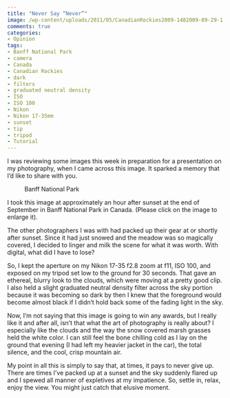 ```yaml
---
title: "Never Say “Never”"
image: /wp-content/uploads/2011/05/CanadianRockies2009-1482009-09-29-1.jpg
comments: true
categories:
- Opinion
tags:
- Banff National Park
- camera
- Canada
- Canadian Rockies
- dark
- filters
- graduated neutral density
- ISO
- ISO 100
- Nikon
- Nikon 17-35mm
- sunset
- tip
- tripod
- Tutorial
---
```

I was reviewing some images this week in preparation for a presentation on my photography, when I came across this image. It sparked a memory that I’d like to share with you.

<div class="mceTemp mceIEcenter"><dl id="attachment_1108" class="wp-caption aligncenter" style="width: 310px;">
<dd class="wp-caption-dd">Banff National Park</dd> </dl></div>
I took this image at approximately an hour after sunset at the end of September in Banff National Park in Canada. (Please click on the image to enlarge it).

The other photographers I was with had packed up their gear at or shortly after sunset. Since it had just snowed and the meadow was so magically covered, I decided to linger and milk the scene for what it was worth. With digital, what did I have to lose?

So, I kept the aperture on my Nikon 17-35 f2.8 zoom at f11, ISO 100, and exposed on my tripod set low to the ground for 30 seconds. That gave an ethereal, blurry look to the clouds, which were moving at a pretty good clip. I also held a slight graduated neutral density filter across the sky portion because it was becoming so dark by then I knew that the foreground would become almost black if I didn’t hold back some of the fading light in the sky.

Now, I’m not saying that this image is going to win any awards, but I really like it and after all, isn’t that what the art of photography is really about? I especially like the clouds and the way the snow covered marsh grasses held the white color. I can still feel the bone chilling cold as I lay on the ground that evening (I had left my heavier jacket in the car), the total silence, and the cool, crisp mountain air.

My point in all this is simply to say that, at times, it pays to never give up. There are times I’ve packed up at a sunset and the sky suddenly flared up and I spewed all manner of expletives at my impatience. So, settle in, relax, enjoy the view. You might just catch that elusive moment.